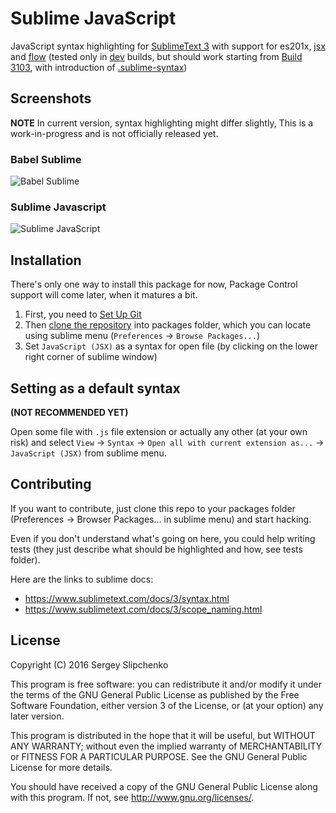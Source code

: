 # Sublime JavaScript
JavaScript syntax highlighting for [SublimeText 3](https://www.sublimetext.com/) with support for es201x, [jsx](https://jsx.github.io/) and [flow](https://flowtype.org/) (tested only in [dev](https://www.sublimetext.com/3dev) builds, but should work starting from [Build 3103](https://www.sublimetext.com/blog/articles/sublime-text-3-build-3103), with introduction of [.sublime-syntax](https://www.sublimetext.com/docs/3/syntax.html))

## Screenshots

**NOTE** In current version, syntax highlighting might differ slightly,
This is a work-in-progress and is not officially released yet.

### Babel Sublime
![Babel Sublime](/screenshots/babel-sublime.png)

### Sublime Javascript
![Sublime JavaScript](/screenshots/sublime-javascript.png)

## Installation

There's only one way to install this package for now, Package Control support will come later, when it matures a bit.

1. First, you need to [Set Up Git](https://help.github.com/articles/set-up-git/)
2. Then [clone the repository](https://help.github.com/articles/cloning-a-repository/) into packages folder, which you can locate using sublime menu (`Preferences` -> `Browse Packages...`)
3. Set `JavaScript (JSX)` as a syntax for open file (by clicking on the lower right corner of sublime window)

## Setting as a default syntax
**(NOT RECOMMENDED YET)**

Open some file with `.js` file extension or actually any other (at your own risk) and select `View` -> `Syntax` -> `Open all with current extension as...` -> `JavaScript (JSX)` from sublime menu.

## Contributing
If you want to contribute, just clone this repo to your packages folder (Preferences -> Browser Packages... in sublime menu) and start hacking.

Even if you don't understand what's going on here, you could help writing tests (they just describe what should be highlighted and how, see tests folder).

Here are the links to sublime docs:
* https://www.sublimetext.com/docs/3/syntax.html
* https://www.sublimetext.com/docs/3/scope_naming.html

## License
Copyright (C) 2016  Sergey Slipchenko

This program is free software: you can redistribute it and/or modify
it under the terms of the GNU General Public License as published by
the Free Software Foundation, either version 3 of the License, or
(at your option) any later version.

This program is distributed in the hope that it will be useful,
but WITHOUT ANY WARRANTY; without even the implied warranty of
MERCHANTABILITY or FITNESS FOR A PARTICULAR PURPOSE.  See the
GNU General Public License for more details.

You should have received a copy of the GNU General Public License
along with this program.  If not, see <http://www.gnu.org/licenses/>.
